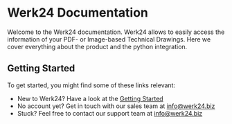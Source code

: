 # Werk24 Documentation

Welcome to the Werk24 documentation. Werk24 allows to easily access the information of your PDF- or Image-based Technical Drawings. Here we cover everything about the product and the python integration.

## Getting Started

To get started, you might find some of these links relevant:

- New to Werk24? Have a look at the [Getting Started](/docs/basics/quickstart)
- No account yet? Get in touch with our sales team at [info@werk24.biz](mailto:info@werk24.biz)
- Stuck? Feel free to contact our support team at [info@werk24.biz](mailto:info@werk24.biz)
